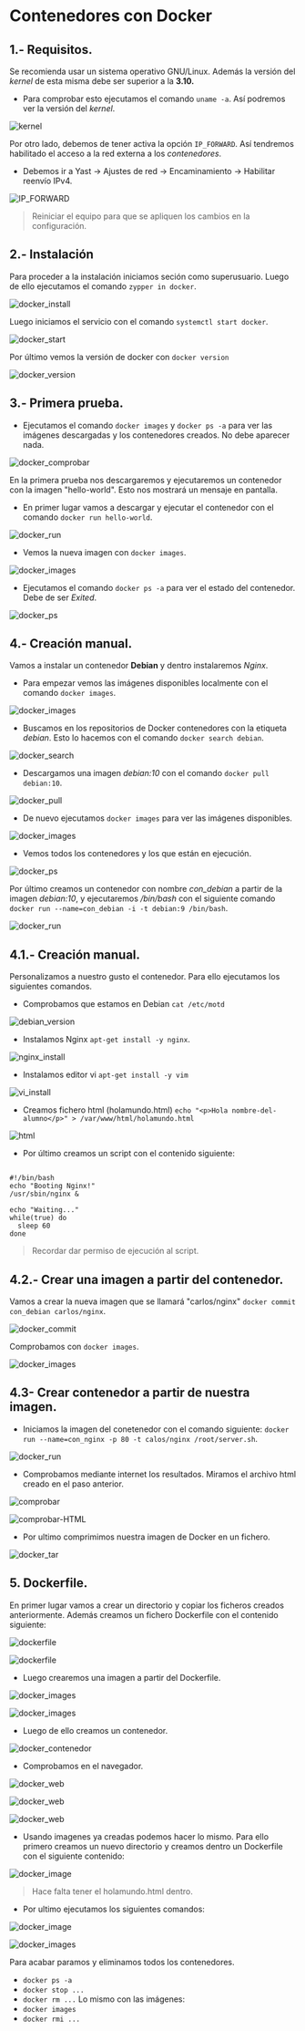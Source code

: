 # Contenedores con Docker

## 1.- Requisitos.

Se recomienda usar un sistema operativo GNU/Linux. Además la versión del *kernel* de esta misma debe ser superior a la **3.10.**

* Para comprobar esto ejecutamos el comando `uname -a`. Así podremos ver la versión del *kernel*.

![kernel](img/1.png)

Por otro lado, debemos de tener activa la opción `IP_FORWARD`. Así tendremos habilitado el acceso a la red externa a los *contenedores*.

* Debemos ir a Yast -> Ajustes de red -> Encaminamiento -> Habilitar reenvío IPv4.

![IP_FORWARD](img/2.png)

> Reiniciar el equipo para que se apliquen los cambios en la configuración.

## 2.- Instalación

Para proceder a la instalación iniciamos seción como superusuario. Luego de ello ejecutamos el comando `zypper in docker`.

![docker_install](img/3.png)

Luego iniciamos el servicio con el comando `systemctl start docker`.

![docker_start](img/4.png)

Por último vemos la versión de docker con `docker version`

![docker_version](img/5.png)

## 3.- Primera prueba.

* Ejecutamos el comando `docker images` y `docker ps -a` para ver las imágenes descargadas y los contenedores creados. No debe aparecer nada.

![docker_comprobar](img/6.png)

En la primera prueba nos descargaremos y ejecutaremos un contenedor con la imagen "hello-world". Esto nos mostrará un mensaje en pantalla.

* En primer lugar vamos a descargar y ejecutar el contenedor con el comando `docker run hello-world`.

![docker_run](img/7.png)

* Vemos la nueva imagen con `docker images`.

![docker_images](img/8.png)

* Ejecutamos el comando `docker ps -a` para ver el estado del contenedor. Debe de ser *Exited*.

![docker_ps](img/9.png)

## 4.- Creación manual.

Vamos a instalar un contenedor **Debian** y dentro instalaremos *Nginx*.

* Para empezar vemos las imágenes disponibles localmente con el comando `docker images`.

![docker_images](img/10.png)

* Buscamos en los repositorios de Docker contenedores con la etiqueta *debian*. Esto lo hacemos con el comando `docker search debian`.

![docker_search](img/11.png)

* Descargamos una imagen *debian:10* con el comando `docker pull debian:10`.

![docker_pull](img/12.png)

* De nuevo ejecutamos `docker images` para ver las imágenes disponibles.

![docker_images](img/13.png)

* Vemos todos los contenedores y los que están  en ejecución.

![docker_ps](img/14.png)

Por último creamos un contenedor con nombre *con_debian* a partir de la imagen *debian:10*, y ejecutaremos */bin/bash* con el siguiente comando `docker run --name=con_debian -i -t debian:9 /bin/bash`.

![docker_run](img/15.png)

## 4.1.- Creación manual.

Personalizamos a nuestro gusto el contenedor. Para ello ejecutamos los siguientes comandos.

* Comprobamos que estamos en Debian `cat /etc/motd`

![debian_version](img/16.png)

* Instalamos Nginx `apt-get install -y nginx`.

![nginx_install](img/18.png)

* Instalamos editor vi `apt-get install -y vim`

![vi_install](img/19.png)

* Creamos fichero html (holamundo.html) `echo "<p>Hola nombre-del-alumno</p>" > /var/www/html/holamundo.html`

![html](img/20.png)

* Por último creamos un script con el contenido siguiente:

```

#!/bin/bash
echo "Booting Nginx!"
/usr/sbin/nginx &

echo "Waiting..."
while(true) do
  sleep 60
done

```

> Recordar dar permiso de ejecución al script.

## 4.2.- Crear una imagen a partir del contenedor.

Vamos a crear la nueva imagen que se llamará "carlos/nginx" `docker commit con_debian carlos/nginx`.

![docker_commit](img/21.png)

Comprobamos con `docker images`.

![docker_images](img/22.png)

## 4.3- Crear contenedor a partir de nuestra imagen.

* Iniciamos la imagen del conetenedor con el comando siguiente: `docker run --name=con_nginx -p 80 -t calos/nginx /root/server.sh`.


![docker_run](img/23.png)

* Comprobamos mediante internet los resultados. Miramos el archivo html creado en el paso anterior.

![comprobar](img/24.png)

![comprobar-HTML](img/25.png)

* Por ultimo comprimimos nuestra imagen de Docker en un fichero.

![docker_tar](img/26.png)

## 5. Dockerfile.

En primer lugar vamos a crear un directorio y copiar los ficheros creados anteriormente. Además creamos un fichero Dockerfile con el contenido siguiente:

![dockerfile](img/27.png)

![dockerfile](img/28.png)

* Luego crearemos una imagen a partir del Dockerfile.

![docker_images](img/29.png)

![docker_images](img/30.png)

* Luego de ello creamos un contenedor.

![docker_contenedor](img/31.png)

* Comprobamos en el navegador.

![docker_web](img/32.png)

![docker_web](img/33.png)

![docker_web](img/34.png)

* Usando imagenes ya creadas podemos hacer lo mismo. Para ello primero creamos un nuevo directorio y creamos dentro un Dockerfile con el siguiente contenido:

![docker_image](img/35.png)

> Hace falta tener el holamundo.html dentro.

* Por ultimo ejecutamos los siguientes comandos:

![docker_image](img/36.png)

![docker_images](img/37.png)

Para acabar paramos y eliminamos todos los contenedores.

* `docker ps -a`
* `docker stop ...`
* `docker rm ...`
Lo mismo con las imágenes:
* `docker images`
* `docker rmi ...`

